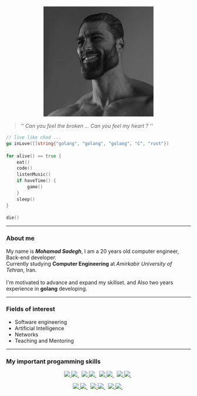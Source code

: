 <p align="center">

  <img src="./icons/4_5861882871521742335.png" width="300" height="300" />

> _'' Can you feel the broken ... 
> Can you feel my heart ? ''_

</p>

```go
// live like chad ...
go inLove([]string{"golang", "golang", "golang", "C", "rust"})

for alive() == true {
    eat()
    code()
	listenMusic()
    if haveTime() {
        game()
    }
    sleep()
}

die()
```
___

### About me
My name is ***Mohamad Sadegh***, I am a 20 years old computer engineer, Back-end developer.<br />
Currently studying **Computer Engineering** at _Amirkabir University of Tehran_, Iran.<br /><br />
I'm motivated to advance and expand my skillset.
and Also two years experience in **golang** developing.<br />

___

### Fields of interest
- Software engineering
- Artificial Intelligence
- Networks
- Teaching and Mentoring

 ___

### My important progamming skills
<p align="center">

<a target="_blank" href="https://github.com/yurijserrano/LANGUAGES-TOOLS-LOGOS/tree/master/others">
	<img src="https://img.shields.io/badge/Golang-blue?style=for-the-badge&color=03f0fc" />
	<img src="https://github.com/yurijserrano/Github-Profile-Readme-Logos/blob/master/programming%20languages/go.svg" width="30" />
</a>&nbsp;
<a target="_blank" href="https://github.com/yurijserrano/LANGUAGES-TOOLS-LOGOS/tree/master/ides">
	<img src="https://img.shields.io/badge/C%20Programming%20Language-gray?style=for-the-badge&color=666666" />
	<img src="https://github.com/yurijserrano/Github-Profile-Readme-Logos/blob/master/programming%20languages/c.svg" width="30" />
</a>&nbsp;
<a target="_blank" href="https://github.com/yurijserrano/LANGUAGES-TOOLS-LOGOS/tree/master/databases">
	<img src="https://img.shields.io/badge/Ruby-red?style=for-the-badge&color=70092f" />
	<img src="https://github.com/yurijserrano/Github-Profile-Readme-Logos/blob/master/programming%20languages/ruby.svg" width="30" />
</a>&nbsp;
<a target="_blank" href="https://github.com/yurijserrano/LANGUAGES-TOOLS-LOGOS/tree/master/frameworks">
	<img src="https://img.shields.io/badge/Python-blue?style=for-the-badge&color=094e87" />
	<img src="https://github.com/yurijserrano/Github-Profile-Readme-Logos/blob/master/programming%20languages/python.svg" width="30" />
</a>&nbsp;

</p>

<p align="center">

<a target="_blank" href="https://github.com/yurijserrano/LANGUAGES-TOOLS-LOGOS/tree/master/databases">
	<img src="https://img.shields.io/badge/JavaScript-black?style=for-the-badge&color=d9d021" />
	<img src="https://github.com/yurijserrano/Github-Profile-Readme-Logos/blob/master/programming%20languages/javascript.svg" width="30" />
</a>&nbsp;
<a target="_blank" href="https://github.com/yurijserrano/LANGUAGES-TOOLS-LOGOS/tree/master/cloud">
	<img src="https://img.shields.io/badge/ShellScript-black?style=for-the-badge&color=09cc5f" />
	<img src="https://github.com/yurijserrano/Github-Profile-Readme-Logos/blob/master/programming%20languages/bash.svg" width="30" />
</a>&nbsp;
<a target="_blank" href="https://github.com/yurijserrano/LANGUAGES-TOOLS-LOGOS/tree/master/cloud">
	<img src="https://img.shields.io/badge/Docker-blue?style=for-the-badge&color=0977bb" />
	<img src="https://github.com/yurijserrano/Github-Profile-Readme-Logos/blob/master/cloud/docker.svg" width="30" />
</a>&nbsp;

</p>

